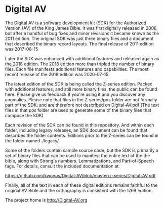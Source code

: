 # Digital AV

The Digital AV is a software development kit (SDK) for the Authorized Version (AV) of the King James Bible. It was first digitally released in 2008, but after a handful of bug fixes and minor revisions it became known as the 2011 edition.  The original SDK was just three binary files and a document that described the binary record layouts.  The final release of 2011 edition was 2017-08-15

Later the SDK was enhanced with additional features and released again as the 2018 edition.  The 2018 edition more than tripled the number of binary files.  Each file manifests additional features and capabilities.  The most recent release of the 2018 edition was 2020-07-15.

The latest edition of the SDK is being called the Z-series edition.  Packed with additional features, and still more binary files, the public can be found here.  Please give us feedback if you're using it and you discover any anomalies. Please note that files in the Z-series/pos folder are not formally part of the SDK; and are therefore not described on Digital-AV.pdf (The text files in that pos folder are used to generate some of the binary files that compose the SDK)

Each revision of the SDK can be found in this repository.  And within each folder, including legacy releases, an SDK document can be found that describes the folder contents.  Editions prior to the Z-series can be found in the folder named ./legacy/.

Some of the folders contain sample source code, but the SDK is primarily a set of binary files that can be used to manifest the entire text of the the bible, along with Strong's numbers, Lemmatizations, and Part-of-Speech tags.  For details, consult the included documentation at:

https://github.com/kwonus/Digital-AV/blob/master/z-series/Digital-AV.pdf

Finally, all of the text in each of these digital editions remains faithful to the original AV Bible and the orthography is consistent with the 1769 edition.

The project home is http://Digital-AV.org
